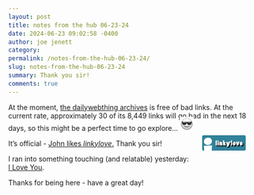 ```yaml
---
layout: post
title: notes from the hub 06-23-24
date: 2024-06-23 09:02:58 -0400
author: joe jenett
category: 
permalink: /notes-from-the-hub-06-23-24/
slug: notes-from-the-hub-06-23-24
summary: Thank you sir!
comments: true
---
```

At the moment, <a title="20+ years of resources and diversions" href="https://dwt-archives.joejenett.com/">the dailywebthing archives</a> is free of bad links. At the current rate, approximately 30 of its 8,449 links will go bad in the next 18 days, so this might be a perfect time to go explore... <img src="/images/eguy.png" width="28" alt="" style="margin-top:-6px;">

<a title="i.webthings linkylove" href="https://iwebthings.joejenett.com/categories/#linkylove"><img src="/images/linkylove.png" alt="linkylove" width="88" height="31" style="position:relative;float:right;margin:-8px 24px 0 0;"></a>
It’s official - <a title="Re: if you like linkylove…" href="https://johnjohnston.info/blog/re-if-you-like-linkylove-re/">John likes <em>linkylove</em>.</a> Thank you sir!

I ran into something touching (and relatable) yesterday:<br><a title="%Title%" href="https://schizophrenic.io/blog/i-love-you">I Love You</a>.

Thanks for being here - have a great day!

<a href="https://brid.gy/publish/mastodon"></a>